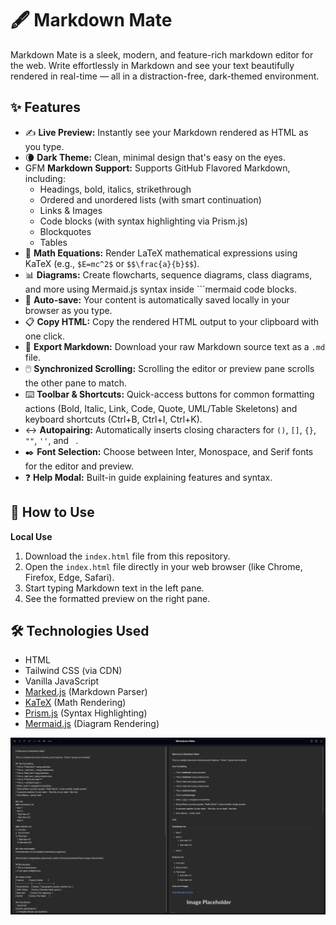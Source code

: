 # 🖋️ Markdown Mate

Markdown Mate is a sleek, modern, and feature-rich markdown editor for the web. Write effortlessly in Markdown and see your text beautifully rendered in real-time — all in a distraction-free, dark-themed environment.

## ✨ Features

* ✍️ **Live Preview:** Instantly see your Markdown rendered as HTML as you type.
* 🌘 **Dark Theme:** Clean, minimal design that's easy on the eyes.
* GFM **Markdown Support:** Supports GitHub Flavored Markdown, including:
    * Headings, bold, italics, strikethrough
    * Ordered and unordered lists (with smart continuation)
    * Links & Images
    * Code blocks (with syntax highlighting via Prism.js)
    * Blockquotes
    * Tables
* 📐 **Math Equations:** Render LaTeX mathematical expressions using KaTeX (e.g., `$E=mc^2$` or `$$\frac{a}{b}$$`).
* 📊 **Diagrams:** Create flowcharts, sequence diagrams, class diagrams, and more using Mermaid.js syntax inside ```mermaid code blocks.
* 💾 **Auto-save:** Your content is automatically saved locally in your browser as you type.
* 📋 **Copy HTML:** Copy the rendered HTML output to your clipboard with one click.
* 💾 **Export Markdown:** Download your raw Markdown source text as a `.md` file.
* 🖱️ **Synchronized Scrolling:** Scrolling the editor or preview pane scrolls the other pane to match.
* ⌨️ **Toolbar & Shortcuts:** Quick-access buttons for common formatting actions (Bold, Italic, Link, Code, Quote, UML/Table Skeletons) and keyboard shortcuts (Ctrl+B, Ctrl+I, Ctrl+K).
* ↔️ **Autopairing:** Automatically inserts closing characters for `()`, `[]`, `{}`, `""`, `''`, and `` ``.
* ✒️ **Font Selection:** Choose between Inter, Monospace, and Serif fonts for the editor and preview.
* ❓ **Help Modal:** Built-in guide explaining features and syntax.

## 🚀 How to Use

**Local Use**

1.  Download the `index.html` file from this repository.
2.  Open the `index.html` file directly in your web browser (like Chrome, Firefox, Edge, Safari).
3.  Start typing Markdown text in the left pane.
4.  See the formatted preview on the right pane.

## 🛠️ Technologies Used

* HTML
* Tailwind CSS (via CDN)
* Vanilla JavaScript
* [Marked.js](https://marked.js.org/) (Markdown Parser)
* [KaTeX](https://katex.org/) (Math Rendering)
* [Prism.js](https://prismjs.com/) (Syntax Highlighting)
* [Mermaid.js](https://mermaid.js.org/) (Diagram Rendering)

![Markdown Mate Screenshot](main_page.jpeg)
